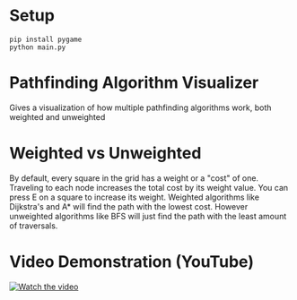 # Setup
```
pip install pygame
python main.py
```

# Pathfinding Algorithm Visualizer

Gives a visualization of how multiple pathfinding algorithms work, both weighted and unweighted

# Weighted vs Unweighted

By default, every square in the grid has a weight or a "cost" of one. Traveling to each node increases the total cost by its weight value. 
You can press E on a square to increase its weight. Weighted algorithms like Dijkstra's and A* will find the path with the lowest cost. 
However unweighted algorithms like BFS will just find the path with the least amount of traversals.

# Video Demonstration (YouTube)
[![Watch the video](https://img.youtube.com/vi/fxCZ1ZIfWWQ/maxresdefault.jpg)](https://www.youtube.com/watch?v=fxCZ1ZIfWWQ)
